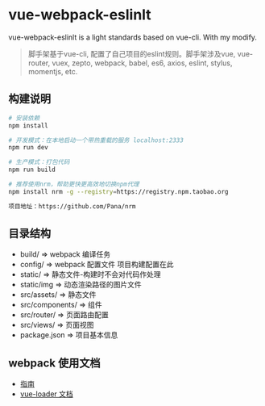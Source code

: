 # vue-webpack-eslinlt
vue-webpack-eslinlt is a light standards based on vue-cli. With my modify.

> 脚手架基于vue-cli, 配置了自己项目的eslint规则。脚手架涉及vue, vue-router, vuex, zepto, webpack, babel, es6, axios, eslint, stylus, momentjs, etc.

## 构建说明

``` bash
# 安装依赖
npm install

# 开发模式：在本地启动一个带热重载的服务 localhost:2333
npm run dev

# 生产模式：打包代码
npm run build

```

``` bash
# 推荐使用nrm，帮助更快更高效地切换npm代理
npm install nrm -g --registry=https://registry.npm.taobao.org

项目地址：https://github.com/Pana/nrm

```

## 目录结构

- build/             => webpack 编译任务
- config/            => webpack 配置文件 项目构建配置在此
- static/            => 静态文件-构建时不会对代码作处理
- static/img         => 动态渲染路径的图片文件
- src/assets/        => 静态文件
- src/components/    => 组件
- src/router/        => 页面路由配置
- src/views/         => 页面视图
- package.json       => 项目基本信息

## webpack 使用文档

- [指南](http://vuejs-templates.github.io/webpack/)
- [vue-loader 文档](http://vuejs.github.io/vue-loader)


